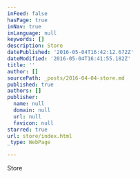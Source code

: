 ```yaml
---
inFeed: false
hasPage: true
inNav: true
inLanguage: null
keywords: []
description: Store
datePublished: '2016-05-04T16:42:12.672Z'
dateModified: '2016-05-04T16:41:55.182Z'
title: ''
author: []
sourcePath: _posts/2016-04-04-store.md
published: true
authors: []
publisher:
  name: null
  domain: null
  url: null
  favicon: null
starred: true
url: store/index.html
_type: WebPage

---
```

Store